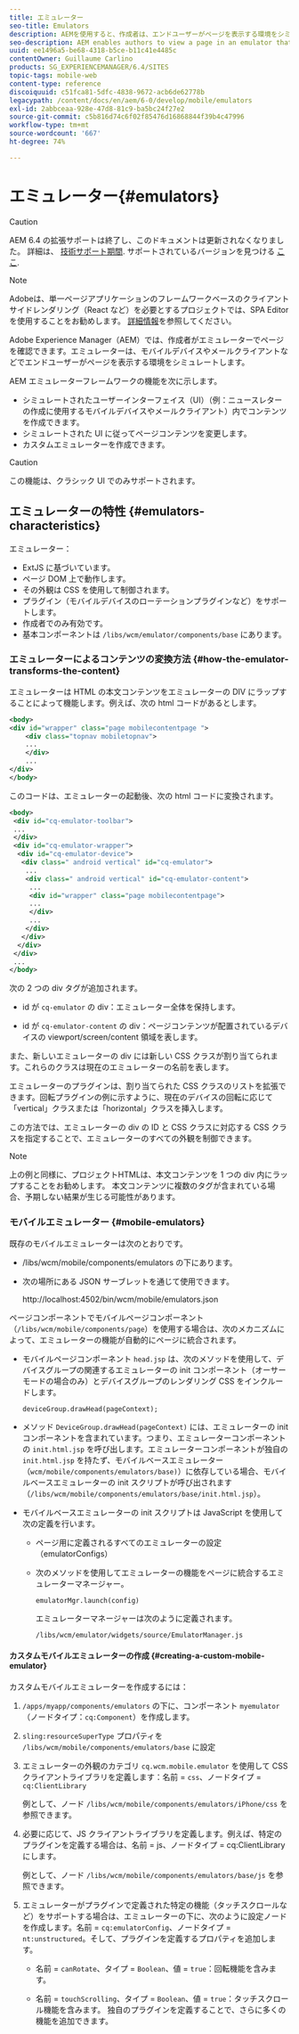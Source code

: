 ```yaml
---
title: エミュレーター
seo-title: Emulators
description: AEMを使用すると、作成者は、エンドユーザーがページを表示する環境をシミュレートするエミュレーターでページを表示できます
seo-description: AEM enables authors to view a page in an emulator that simulates the environment in which an end-user will view the page
uuid: ee1496a5-be68-4318-b5ce-b11c41e4485c
contentOwner: Guillaume Carlino
products: SG_EXPERIENCEMANAGER/6.4/SITES
topic-tags: mobile-web
content-type: reference
discoiquuid: c51fca81-5dfc-4838-9672-acb6de62778b
legacypath: /content/docs/en/aem/6-0/develop/mobile/emulators
exl-id: 2abbceaa-928e-47d8-81c9-ba5bc24f27e2
source-git-commit: c5b816d74c6f02f85476d16868844f39b4c47996
workflow-type: tm+mt
source-wordcount: '667'
ht-degree: 74%

---
```


# エミュレーター{#emulators}

>[!CAUTION]
>
>AEM 6.4 の拡張サポートは終了し、このドキュメントは更新されなくなりました。 詳細は、 [技術サポート期間](https://helpx.adobe.com/jp/support/programs/eol-matrix.html). サポートされているバージョンを見つける [ここ](https://experienceleague.adobe.com/docs/?lang=ja).

>[!NOTE]
>
>Adobeは、単一ページアプリケーションのフレームワークベースのクライアントサイドレンダリング（React など）を必要とするプロジェクトでは、SPA Editor を使用することをお勧めします。 [詳細情報](/help/sites-developing/spa-overview.md)を参照してください。

Adobe Experience Manager（AEM）では、作成者がエミュレーターでページを確認できます。エミュレーターは、モバイルデバイスやメールクライアントなどでエンドユーザーがページを表示する環境をシミュレートします。

AEM エミュレーターフレームワークの機能を次に示します。

* シミュレートされたユーザーインターフェイス（UI）（例：ニュースレターの作成に使用するモバイルデバイスやメールクライアント）内でコンテンツを作成できます。
* シミュレートされた UI に従ってページコンテンツを変更します。
* カスタムエミュレーターを作成できます。

>[!CAUTION]
>
>この機能は、クラシック UI でのみサポートされます。

## エミュレーターの特性 {#emulators-characteristics}

エミュレーター：

* ExtJS に基づいています。
* ページ DOM 上で動作します。
* その外観は CSS を使用して制御されます。
* プラグイン（モバイルデバイスのローテーションプラグインなど）をサポートします。
* 作成者でのみ有効です。
* 基本コンポーネントは `/libs/wcm/emulator/components/base` にあります。

### エミュレーターによるコンテンツの変換方法 {#how-the-emulator-transforms-the-content}

エミュレーターは HTML の本文コンテンツをエミュレーターの DIV にラップすることによって機能します。例えば、次の html コードがあるとします。

```xml
<body>
<div id="wrapper" class="page mobilecontentpage ">
    <div class="topnav mobiletopnav">
    ...
    </div>
    ...
</div>
</body>
```

このコードは、エミュレーターの起動後、次の html コードに変換されます。

```xml
<body>
 <div id="cq-emulator-toolbar">
 ...
 </div>
 <div id="cq-emulator-wrapper">
  <div id="cq-emulator-device">
   <div class=" android vertical" id="cq-emulator">
    ...
    <div class=" android vertical" id="cq-emulator-content">
     ...
     <div id="wrapper" class="page mobilecontentpage">
     ...
     </div>
     ...
    </div>
   </div>
  </div>
 </div>
 ...
</body>
```

次の 2 つの div タグが追加されます。

* id が `cq-emulator` の div：エミュレーター全体を保持します。

* id が `cq-emulator-content` の div：ページコンテンツが配置されているデバイスの viewport/screen/content 領域を表します。

また、新しいエミュレーターの div には新しい CSS クラスが割り当てられます。これらのクラスは現在のエミュレーターの名前を表します。

エミュレーターのプラグインは、割り当てられた CSS クラスのリストを拡張できます。回転プラグインの例に示すように、現在のデバイスの回転に応じて「vertical」クラスまたは「horizontal」クラスを挿入します。

この方法では、エミュレーターの div の ID と CSS クラスに対応する CSS クラスを指定することで、エミュレーターのすべての外観を制御できます。

>[!NOTE]
>
>上の例と同様に、プロジェクトHTMLは、本文コンテンツを 1 つの div 内にラップすることをお勧めします。 本文コンテンツに複数のタグが含まれている場合、予期しない結果が生じる可能性があります。

### モバイルエミュレーター {#mobile-emulators}

既存のモバイルエミュレーターは次のとおりです。

* /libs/wcm/mobile/components/emulators の下にあります。
* 次の場所にある JSON サーブレットを通じて使用できます。

   http://localhost:4502/bin/wcm/mobile/emulators.json

ページコンポーネントでモバイルページコンポーネント（`/libs/wcm/mobile/components/page`）を使用する場合は、次のメカニズムによって、エミュレーターの機能が自動的にページに統合されます。

* モバイルページコンポーネント `head.jsp` は、次のメソッドを使用して、デバイスグループの関連するエミュレーターの init コンポーネント（オーサーモードの場合のみ）とデバイスグループのレンダリング CSS をインクルードします。


   `deviceGroup.drawHead(pageContext);`

* メソッド `DeviceGroup.drawHead(pageContext)` には、エミュレーターの init コンポーネントを含まれています。つまり、エミュレーターコンポーネントの `init.html.jsp` を呼び出します。エミュレーターコンポーネントが独自の `init.html.jsp` を持たず、モバイルベースエミュレーター（`wcm/mobile/components/emulators/base)`）に依存している場合、モバイルベースエミュレーターの init スクリプトが呼び出されます（`/libs/wcm/mobile/components/emulators/base/init.html.jsp`）。

* モバイルベースエミュレーターの init スクリプトは JavaScript を使用して次の定義を行います。

   * ページ用に定義されるすべてのエミュレーターの設定（emulatorConfigs）
   * 次のメソッドを使用してエミュレーターの機能をページに統合するエミュレーターマネージャー。

      `emulatorMgr.launch(config)`

      エミュレーターマネージャーは次のように定義されます。

      `/libs/wcm/emulator/widgets/source/EmulatorManager.js`

#### カスタムモバイルエミュレーターの作成 {#creating-a-custom-mobile-emulator}

カスタムモバイルエミュレーターを作成するには：

1. `/apps/myapp/components/emulators` の下に、コンポーネント `myemulator`（ノードタイプ：`cq:Component`）を作成します。

1. `sling:resourceSuperType` プロパティを `/libs/wcm/mobile/components/emulators/base` に設定

1. エミュレーターの外観のカテゴリ `cq.wcm.mobile.emulator` を使用して CSS クライアントライブラリを定義します：名前 = `css`、ノードタイプ = `cq:ClientLibrary`

   例として、ノード `/libs/wcm/mobile/components/emulators/iPhone/css` を参照できます。

1. 必要に応じて、JS クライアントライブラリを定義します。例えば、特定のプラグインを定義する場合は、名前 = js、ノードタイプ = cq:ClientLibrary にします。

   例として、ノード `/libs/wcm/mobile/components/emulators/base/js` を参照できます。

1. エミュレーターがプラグインで定義された特定の機能（タッチスクロールなど）をサポートする場合は、エミュレーターの下に、次のように設定ノードを作成します。名前 = `cq:emulatorConfig`、ノードタイプ = `nt:unstructured`。そして、プラグインを定義するプロパティを追加します。

   * 名前 = `canRotate`、タイプ = `Boolean`、値 = `true`：回転機能を含みます。

   * 名前 = `touchScrolling`、タイプ = `Boolean`、値 = `true`：タッチスクロール機能を含みます。
   独自のプラグインを定義することで、さらに多くの機能を追加できます。
